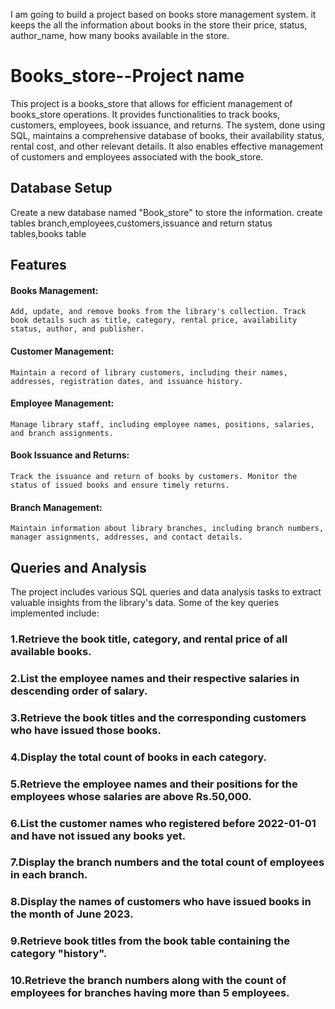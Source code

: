 I am going to build a project based on books store management system. it keeps the all the information about books in the store their price, status, author_name, how many books available in the store.

# Books_store--Project name
This project is a books_store that allows for efficient management of books_store operations. It provides functionalities to track books, customers, employees, book issuance, and returns. The system, done using SQL, maintains a comprehensive database of books, their availability status, rental cost, and other relevant details. It also enables effective management of customers and employees associated with the book_store.

## Database Setup
Create a new database named "Book_store" to store the information.
create tables branch,employees,customers,issuance and return status tables,books table
## Features
#### Books Management: 
    Add, update, and remove books from the library's collection. Track book details such as title, category, rental price, availability status, author, and publisher.
#### Customer Management:
    Maintain a record of library customers, including their names, addresses, registration dates, and issuance history.
#### Employee Management: 
    Manage library staff, including employee names, positions, salaries, and branch assignments.
#### Book Issuance and Returns: 
    Track the issuance and return of books by customers. Monitor the status of issued books and ensure timely returns.
#### Branch Management: 
    Maintain information about library branches, including branch numbers, manager assignments, addresses, and contact details.
## Queries and Analysis
The project includes various SQL queries and data analysis tasks to extract valuable insights from the library's data. Some of the key queries implemented include:
### 1.Retrieve the book title, category, and rental price of all available books.
### 2.List the employee names and their respective salaries in descending order of salary.
### 3.Retrieve the book titles and the corresponding customers who have issued those books.
### 4.Display the total count of books in each category.
### 5.Retrieve the employee names and their positions for the employees whose salaries are above Rs.50,000.
### 6.List the customer names who registered before 2022-01-01 and have not issued any books yet.
### 7.Display the branch numbers and the total count of employees in each branch.
### 8.Display the names of customers who have issued books in the month of June 2023.
### 9.Retrieve book titles from the book table containing the category "history".
### 10.Retrieve the branch numbers along with the count of employees for branches having more than 5 employees.
